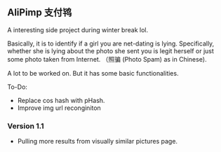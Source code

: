 ## AliPimp 支付鸨

A interesting side project during winter break lol.

Basically, it is to identify if a girl you are net-dating is lying. Specifically, whether she is lying about the photo she sent you is legit herself or just some photo taken from Internet. （照骗 (Photo Spam) as in Chinese).

A lot to be worked on. But it has some basic functionalities.

To-Do:

- Replace cos hash with pHash.
- Improve img url reconginiton



### Version 1.1

- Pulling more results from visually similar pictures page.



